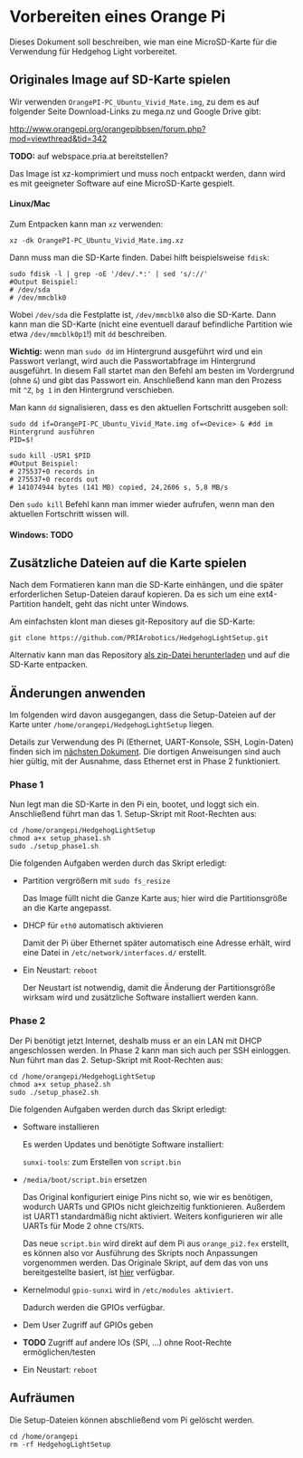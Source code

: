 # Vorbereiten eines Orange Pi

Dieses Dokument soll beschreiben, wie man eine MicroSD-Karte für die Verwendung für Hedgehog Light vorbereitet.

## Originales Image auf SD-Karte spielen

Wir verwenden `OrangePI-PC_Ubuntu_Vivid_Mate.img`, zu dem es auf folgender Seite Download-Links zu mega.nz und Google Drive gibt:

<http://www.orangepi.org/orangepibbsen/forum.php?mod=viewthread&tid=342>

**TODO:** auf webspace.pria.at bereitstellen?

Das Image ist xz-komprimiert und muss noch entpackt werden, dann wird es mit geeigneter Software auf eine MicroSD-Karte gespielt.

#### Linux/Mac

Zum Entpacken kann man `xz` verwenden:

    xz -dk OrangePI-PC_Ubuntu_Vivid_Mate.img.xz

Dann muss man die SD-Karte finden. Dabei hilft beispielsweise `fdisk`:

    sudo fdisk -l | grep -oE '/dev/.*:' | sed 's/://'
    #Output Beispiel:
    # /dev/sda
    # /dev/mmcblk0

Wobei `/dev/sda` die Festplatte ist, `/dev/mmcblk0` also die SD-Karte.
Dann kann man die SD-Karte (nicht eine eventuell darauf befindliche Partition wie etwa `/dev/mmcblk0p1`!) mit `dd` beschreiben.

**Wichtig:** wenn man `sudo dd` im Hintergrund ausgeführt wird und ein Passwort verlangt, wird auch die Passwortabfrage im Hintergrund ausgeführt.
In diesem Fall startet man den Befehl am besten im Vordergrund (ohne `&`) und gibt das Passwort ein.
Anschließend kann man den Prozess mit `^Z`, `bg 1` in den Hintergrund verschieben.

Man kann `dd` signalisieren, dass es den aktuellen Fortschritt ausgeben soll:

    sudo dd if=OrangePI-PC_Ubuntu_Vivid_Mate.img of=<Device> & #dd im Hintergrund ausführen
    PID=$!

    sudo kill -USR1 $PID
    #Output Beispiel:
    # 275537+0 records in
    # 275537+0 records out
    # 141074944 bytes (141 MB) copied, 24,2606 s, 5,8 MB/s

Den `sudo kill` Befehl kann man immer wieder aufrufen, wenn man den aktuellen Fortschritt wissen will.

#### Windows: TODO

## Zusätzliche Dateien auf die Karte spielen

Nach dem Formatieren kann man die SD-Karte einhängen, und die später erforderlichen Setup-Dateien darauf kopieren.
Da es sich um eine ext4-Partition handelt, geht das nicht unter Windows.

Am einfachsten klont man dieses git-Repository auf die SD-Karte:

    git clone https://github.com/PRIArobotics/HedgehogLightSetup.git

Alternativ kann man das Repository [als zip-Datei herunterladen](https://github.com/PRIArobotics/HedgehogLightSetup/archive/master.zip) und auf die SD-Karte entpacken.

## Änderungen anwenden

Im folgenden wird davon ausgegangen, dass die Setup-Dateien auf der Karte unter `/home/orangepi/HedgehogLightSetup` liegen.

Details zur Verwendung des Pi (Ethernet, UART-Konsole, SSH, Login-Daten) finden sich im [nächsten Dokument](01-Working.md).
Die dortigen Anweisungen sind auch hier gültig, mit der Ausnahme, dass Ethernet erst in Phase 2 funktioniert.

### Phase 1

Nun legt man die SD-Karte in den Pi ein, bootet, und loggt sich ein.
Anschließend führt man das 1. Setup-Skript mit Root-Rechten aus:

    cd /home/orangepi/HedgehogLightSetup
    chmod a+x setup_phase1.sh
    sudo ./setup_phase1.sh

Die folgenden Aufgaben werden durch das Skript erledigt:

* Partition vergrößern mit `sudo fs_resize`

  Das Image füllt nicht die Ganze Karte aus; hier wird die Partitionsgröße an die Karte angepasst.

* DHCP für `eth0` automatisch aktivieren

  Damit der Pi über Ethernet später automatisch eine Adresse erhält, wird eine Datei in `/etc/network/interfaces.d/` erstellt.

* Ein Neustart: `reboot`

  Der Neustart ist notwendig, damit die Änderung der Partitionsgröße wirksam wird und zusätzliche Software installiert werden kann.

### Phase 2

Der Pi benötigt jetzt Internet, deshalb muss er an ein LAN mit DHCP angeschlossen werden.
In Phase 2 kann man sich auch per SSH einloggen.
Nun führt man das 2. Setup-Skript mit Root-Rechten aus:

    cd /home/orangepi/HedgehogLightSetup
    chmod a+x setup_phase2.sh
    sudo ./setup_phase2.sh

Die folgenden Aufgaben werden durch das Skript erledigt:

* Software installieren

  Es werden Updates und benötigte Software installiert:

  `sunxi-tools`: zum Erstellen von `script.bin`

* `/media/boot/script.bin` ersetzen

  Das Original konfiguriert einige Pins nicht so, wie wir es benötigen, wodurch UARTs und GPIOs nicht gleichzeitig funktionieren.
  Außerdem ist UART1 standardmäßig nicht aktiviert.
  Weiters konfigurieren wir alle UARTs für Mode 2 ohne `CTS`/`RTS`.

  Das neue `script.bin` wird direkt auf dem Pi aus `orange_pi2.fex` erstellt, es können also vor Ausführung des Skripts noch Anpassungen vorgenommen werden.
  Das Originale Skript, auf dem das von uns bereitgestellte basiert, ist [hier](https://github.com/loboris/OrangePi-BuildLinux/blob/master/orange/orange_pi2.fex) verfügbar.

* Kernelmodul `gpio-sunxi` wird in `/etc/modules aktiviert`.

  Dadurch werden die GPIOs verfügbar.

* Dem User Zugriff auf GPIOs geben

* **TODO** Zugriff auf andere IOs (SPI, …) ohne Root-Rechte ermöglichen/testen

* Ein Neustart: `reboot`

## Aufräumen

Die Setup-Dateien können abschließend vom Pi gelöscht werden.

    cd /home/orangepi
    rm -rf HedgehogLightSetup

